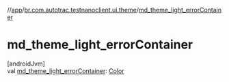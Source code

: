 //[app](../../index.md)/[br.com.autotrac.testnanoclient.ui.theme](index.md)/[md_theme_light_errorContainer](md_theme_light_error-container.md)

# md_theme_light_errorContainer

[androidJvm]\
val [md_theme_light_errorContainer](md_theme_light_error-container.md): [Color](https://developer.android.com/reference/kotlin/androidx/compose/ui/graphics/Color.html)
